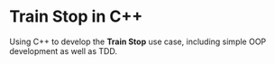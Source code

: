 # Train Stop in C++

Using C++ to develop the **Train Stop** use case, including simple OOP development as well as TDD.
